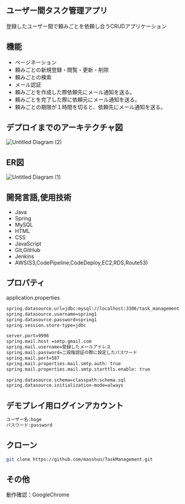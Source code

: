 ## ユーザー間タスク管理アプリ
登録したユーザー間で頼みごとを依頼し合うCRUDアプリケーション

## 機能
- ページネーション
- 頼みごとの新規登録・閲覧・更新・削除
- 頼みごとの検索
- メール認証
- 頼みごとを作成した際依頼先にメール通知を送る。
- 頼みごとを完了した際に依頼元にメール通知を送る。
- 頼みごとの期限が１時間を切ると、依頼先にメール通知を送る。


## デプロイまでのアーキテクチャ図
![Untitled Diagram (2)](https://user-images.githubusercontent.com/60130295/85918518-7d9ce800-b89e-11ea-9370-f922bc5026bb.png)

## ER図
![Untitled Diagram (1)](https://user-images.githubusercontent.com/60130295/85918524-94dbd580-b89e-11ea-9d5f-a00cfbd6e7df.png)

## 開発言語,使用技術
- Java
- Spring
- MySQL
- HTML
- CSS
- JavaScript
- Git,GitHub
- Jenkins
- AWS(S3,CodePipeline,CodeDeploy,EC2,RDS,Route53)

## プロパティ
application.properties
```bash
spring.datasource.url=jdbc:mysql://localhost:3306/task_management
spring.datasource.username=spring1
spring.datasource.password=spring1
spring.session.store-type=jdbc

server.port=9996
spring.mail.host =smtp.gmail.com
spring.mail.username=登録したメールアドレス
spring.mail.password=二段階認証の際に設定したパスワード
spring.mail.port=587
spring.mail.properties.mail.smtp.auth: true
spring.mail.properties.mail.smtp.starttls.enable: true

spring.datasource.schema=classpath:schema.sql
spring.datasource.initialization-mode=always
```

## デモプレイ用ログインアカウント
```bash
ユーザー名:hoge
パスワード:password
```


## クローン
```bash
git clone https://github.com/masshun/TaskManagement.git
```

## その他
動作確認：GoogleChrome